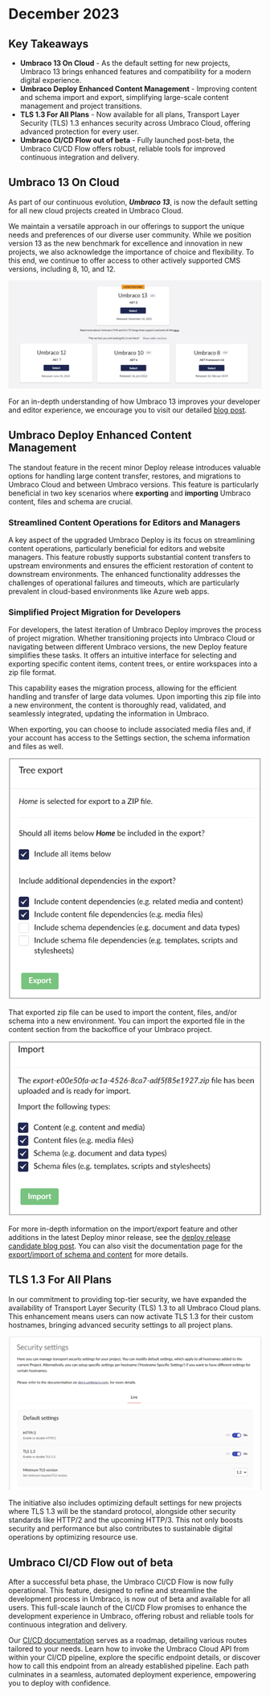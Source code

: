 # December 2023

## Key Takeaways

* **Umbraco 13 On Cloud** - As the default setting for new projects, Umbraco 13 brings enhanced features and compatibility for a modern digital experience.
* **Umbraco Deploy Enhanced Content Management** - Improving content and schema import and export, simplifying large-scale content management and project transitions.
* **TLS 1.3 For All Plans** - Now available for all plans, Transport Layer Security (TLS) 1.3 enhances security across Umbraco Cloud, offering advanced protection for every user.
* **Umbraco CI/CD Flow out of beta** - Fully launched post-beta, the Umbraco CI/CD Flow offers robust, reliable tools for improved continuous integration and delivery.

## Umbraco 13 On Cloud

As part of our continuous evolution, _**Umbraco 13**_, is now the default setting for all new cloud projects created in Umbraco Cloud.

We maintain a versatile approach in our offerings to support the unique needs and preferences of our diverse user community. While we position version 13 as the new benchmark for excellence and innovation in new projects, we also acknowledge the importance of choice and flexibility. To this end, we continue to offer access to other actively supported CMS versions, including 8, 10, and 12.

![Basic Flow](../images/CMS13.png)

For an in-depth understanding of how Umbraco 13 improves your developer and editor experience, we encourage you to visit our detailed [blog post](https://umbraco.com/blog/umbraco-13-lts-release/).

## Umbraco Deploy Enhanced Content Management

The standout feature in the recent minor Deploy release introduces valuable options for handling large content transfer, restores, and migrations to Umbraco Cloud and between Umbraco versions. This feature is particularly beneficial in two key scenarios where **exporting** and **importing** Umbraco content, files and schema are crucial.

### Streamlined Content Operations for Editors and Managers

A key aspect of the upgraded Umbraco Deploy is its focus on streamlining content operations, particularly beneficial for editors and website managers. This feature robustly supports substantial content transfers to upstream environments and ensures the efficient restoration of content to downstream environments. The enhanced functionality addresses the challenges of operational failures and timeouts, which are particularly prevalent in cloud-based environments like Azure web apps.

### Simplified Project Migration for Developers

For developers, the latest iteration of Umbraco Deploy improves the process of project migration. Whether transitioning projects into Umbraco Cloud or navigating between different Umbraco versions, the new Deploy feature simplifies these tasks. It offers an intuitive interface for selecting and exporting specific content items, content trees, or entire workspaces into a zip file format.

This capability eases the migration process, allowing for the efficient handling and transfer of large data volumes. Upon importing this zip file into a new environment, the content is thoroughly read, validated, and seamlessly integrated, updating the information in Umbraco.

When exporting, you can choose to include associated media files and, if your account has access to the Settings section, the schema information and files as well.

![drawing](../images/ExportZip.png)

That exported zip file can be used to import the content, files, and/or schema into a new environment. You can import the exported file in the content section from the backoffice of your Umbraco project.

![drawing](../images/ImportZip.png)

For more in-depth information on the import/export feature and other additions in the latest Deploy minor release, see the [deploy release candidate blog post](https://umbraco.com/blog/umbraco-deploy-release-candidates-49103121/). You can also visit the documentation page for the [export/import of schema and content](https://docs.umbraco.com/umbraco-deploy/deployment-workflow/import-export) for more details.

## TLS 1.3 For All Plans

In our commitment to providing top-tier security, we have expanded the availability of Transport Layer Security (TLS) 1.3 to all Umbraco Cloud plans. This enhancement means users can now activate TLS 1.3 for their custom hostnames, bringing advanced security settings to all project plans.

![TLS 1.3 default enabled](../images/TLS13.png)

The initiative also includes optimizing default settings for new projects where TLS 1.3 will be the standard protocol, alongside other security standards like HTTP/2 and the upcoming HTTP/3. This not only boosts security and performance but also contributes to sustainable digital operations by optimizing resource use.

## Umbraco CI/CD Flow out of beta

After a successful beta phase, the Umbraco CI/CD Flow is now fully operational. This feature, designed to refine and streamline the development process in Umbraco, is now out of beta and available for all users. This full-scale launch of the CI/CD Flow promises to enhance the development experience in Umbraco, offering robust and reliable tools for continuous integration and delivery.

Our [CI/CD documentation](https://docs.umbraco.com/umbraco-cloud/set-up/project-settings/umbraco-cicd) serves as a roadmap, detailing various routes tailored to your needs. Learn how to invoke the Umbraco Cloud API from within your CI/CD pipeline, explore the specific endpoint details, or discover how to call this endpoint from an already established pipeline. Each path culminates in a seamless, automated deployment experience, empowering you to deploy with confidence.

